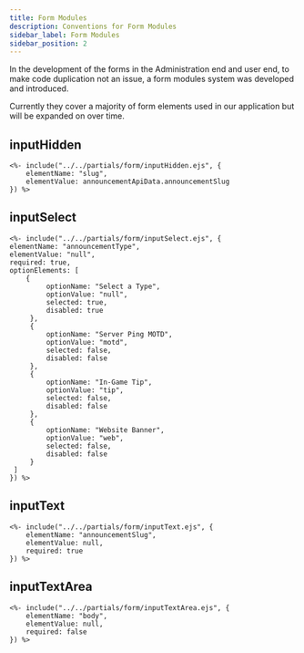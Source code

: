 ```yaml
---
title: Form Modules
description: Conventions for Form Modules
sidebar_label: Form Modules
sidebar_position: 2
---
```


In the development of the forms in the Administration end and user end, to make code duplication not an issue, a form modules system was developed and introduced.

Currently they cover a majority of form elements used in our application but will be expanded on over time.

## inputHidden
```
<%- include("../../partials/form/inputHidden.ejs", {
    elementName: "slug",
    elementValue: announcementApiData.announcementSlug
}) %>
```

## inputSelect
```
<%- include("../../partials/form/inputSelect.ejs", {
elementName: "announcementType",
elementValue: "null",
required: true,
optionElements: [
    {
         optionName: "Select a Type",
         optionValue: "null",
         selected: true,
         disabled: true
     },
     {
         optionName: "Server Ping MOTD",
         optionValue: "motd",
         selected: false,
         disabled: false
     },
     {
         optionName: "In-Game Tip",
         optionValue: "tip",
         selected: false,
         disabled: false
     },
     {
         optionName: "Website Banner",
         optionValue: "web",
         selected: false,
         disabled: false
     }
 ]
}) %>                                                        
```

## inputText
```
<%- include("../../partials/form/inputText.ejs", {
    elementName: "announcementSlug",
    elementValue: null,
    required: true
}) %>
```

## inputTextArea
```
<%- include("../../partials/form/inputTextArea.ejs", {
    elementName: "body",
    elementValue: null,
    required: false
}) %>
```